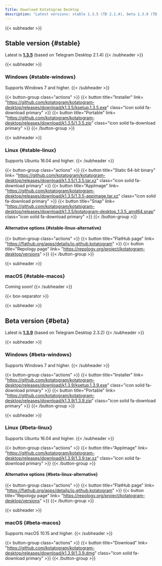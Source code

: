 ```yaml
---
Title: Download Kotatogram Desktop
description: "Latest versions: stable 1.3.5 (TD 2.1.4), beta 1.3.9 (TD 2.3.2)"
---
```


{{< subheader >}}
## Stable version {#stable}
Latest is [**1.3.5**](https://github.com/kotatogram/kotatogram-desktop/releases/tag/k1.3.5) (based on Telegram Desktop 2.1.4)
{{< /subheader >}}

{{< subheader >}}
### Windows {#stable-windows}
Supports Windows 7 and higher.
{{< /subheader >}}

{{< button-group class="actions" >}}
    {{< button title="Installer" link= "https://github.com/kotatogram/kotatogram-desktop/releases/download/k1.3.5/ksetup.1.3.5.exe" class="icon solid fa-download primary" >}}
    {{< button title="Portable" link= "https://github.com/kotatogram/kotatogram-desktop/releases/download/k1.3.5/1.3.5.zip" class="icon solid fa-download primary" >}}
{{< /button-group >}}

{{< subheader >}}
### Linux {#stable-linux}
Supports Ubuntu 16.04 and higher.
{{< /subheader >}}

{{< button-group class="actions" >}}
    {{< button title="Static 64-bit binary" link= "https://github.com/kotatogram/kotatogram-desktop/releases/download/k1.3.5/1.3.5.tar.xz" class="icon solid fa-download primary" >}}
    {{< button title="AppImage" link= "https://github.com/kotatogram/kotatogram-desktop/releases/download/k1.3.5/1.3.5-appimage.tar.xz" class="icon solid fa-download primary" >}}
    {{< button title="Snap" link= "https://github.com/kotatogram/kotatogram-desktop/releases/download/k1.3.5/kotatogram-desktop_1.3.5_amd64.snap" class="icon solid fa-download primary" >}}
{{< /button-group >}}

#### Alternative options {#stable-linux-alternative}

{{< button-group class="actions" >}}
    {{< button title="FlatHub page" link= "https://flathub.org/apps/details/io.github.kotatogram" >}}
    {{< button title="Repology page" link= "https://repology.org/project/kotatogram-desktop/versions" >}}
{{< /button-group >}}

{{< subheader >}}
### macOS {#stable-macos}
Coming soon!
{{< /subheader >}}

{{< box-separator >}}

{{< subheader >}}
## Beta version {#beta}
Latest is [**1.3.9**](https://github.com/kotatogram/kotatogram-desktop/releases/tag/k1.3.9) (based on Telegram Desktop 2.3.2)
{{< /subheader >}}

{{< subheader >}}
### Windows {#beta-windows}
Supports Windows 7 and higher.
{{< /subheader >}}

{{< button-group class="actions" >}}
    {{< button title="Installer" link= "https://github.com/kotatogram/kotatogram-desktop/releases/download/k1.3.9/ksetup.1.3.9.exe" class="icon solid fa-download primary" >}}
    {{< button title="Portable" link= "https://github.com/kotatogram/kotatogram-desktop/releases/download/k1.3.9/1.3.9.zip" class="icon solid fa-download primary" >}}
{{< /button-group >}}


{{< subheader >}}
### Linux {#beta-linux}
Supports Ubuntu 16.04 and higher.
{{< /subheader >}}

{{< button-group class="actions" >}}
    {{< button title="AppImage" link= "https://github.com/kotatogram/kotatogram-desktop/releases/download/k1.3.9/1.3.9.tar.xz" class="icon solid fa-download primary" >}}
{{< /button-group >}}

#### Alternative options {#beta-linux-alternative}

{{< button-group class="actions" >}}
    {{< button title="FlatHub page" link= "https://flathub.org/apps/details/io.github.kotatogram" >}}
    {{< button title="Repology page" link= "https://repology.org/project/kotatogram-desktop/versions" >}}
{{< /button-group >}}

{{< subheader >}}
### macOS {#beta-macos}
Supports macOS 10.15 and higher.
{{< /subheader >}}

{{< button-group class="actions" >}}
    {{< button title="Download" link= "https://github.com/kotatogram/kotatogram-desktop/releases/download/k1.3.9/1.3.9.dmg" class="icon solid fa-download primary" >}}
{{< /button-group >}}

